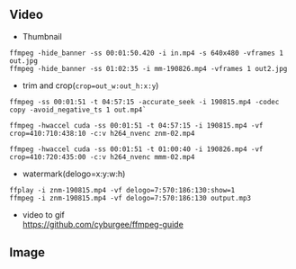 ## Video
- Thumbnail  
```
ffmpeg -hide_banner -ss 00:01:50.420 -i in.mp4 -s 640x480 -vframes 1 out.jpg
ffmpeg -hide_banner -ss 01:02:35 -i mm-190826.mp4 -vframes 1 out2.jpg
```


- trim and crop(`crop=out_w:out_h:x:y`)
```
ffmpeg -ss 00:01:51 -t 04:57:15 -accurate_seek -i 190815.mp4 -codec copy -avoid_negative_ts 1 out.mp4`

ffmpeg -hwaccel cuda -ss 00:01:51 -t 04:57:15 -i 190815.mp4 -vf crop=410:710:438:10 -c:v h264_nvenc znm-02.mp4

ffmpeg -hwaccel cuda -ss 00:01:51 -t 01:00:40 -i 190826.mp4 -vf crop=410:720:435:00 -c:v h264_nvenc mmm-02.mp4
```
- watermark(delogo=x:y:w:h)
```
ffplay -i znm-190815.mp4 -vf delogo=7:570:186:130:show=1
ffmpeg -i znm-190815.mp4 -vf delogo=7:570:186:130 output.mp3
```

- video to gif  
https://github.com/cyburgee/ffmpeg-guide



## Image


